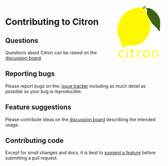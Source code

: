 <img src="./citron/public/img/citron_logo.png" alt="Citron logo" align="right">

# Contributing to Citron

## Questions

Questions about Citron can be raised on the [discussion board](https://github.com/bbc/citron/discussions/categories/q-a).

## Reporting bugs

Please report bugs on the: [issue tracker](https://github.com/bbc/citron/issues) including as much detail as possible so your bug is reproducible.

## Feature suggestions

Please contribute ideas on the [discussion board](https://github.com/bbc/citron/discussions/categories/ideas) describing the intended usage.

## Contributing code

Except for small changes and docs, it is best to [suggest a feature](https://github.com/bbc/citron/discussions/categories/ideas) before submitting a pull request.
